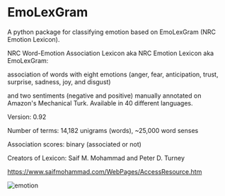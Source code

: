# EmoLexGram
A python package for classifying emotion based on EmoLexGram (NRC Emotion Lexicon).

NRC Word-Emotion Association Lexicon aka NRC Emotion Lexicon aka EmoLexGram: 

association of words with eight emotions (anger, fear, anticipation, trust, surprise, sadness, joy, and disgust)

and two sentiments (negative and positive) manually annotated on Amazon's Mechanical Turk. Available in 40 different languages.

Version: 0.92

Number of terms: 14,182 unigrams (words), ~25,000 word senses

Association scores: binary (associated or not)

Creators of Lexicon: Saif M. Mohammad and Peter D. Turney

https://www.saifmohammad.com/WebPages/AccessResource.htm

![emotion](https://www.researchgate.net/profile/Radoslaw_Nielek/publication/319045412/figure/fig1/AS:541648786554880@1506150542812/Plutchik-wheel-of-emotion.png)
